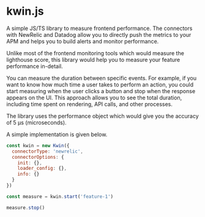 # kwin.js

A simple JS/TS library to measure frontend performance. The connectors with NewRelic and Datadog allow you to directly push the metrics to your APM and helps you to build alerts and monitor performance.

Unlike most of the frontend monitoring tools which would measure the lighthouse score, this library would help you to measure your feature performance in-detail.

You can measure the duration between specific events. For example, if you want to know how much time a user takes to perform an action, you could start measuring when the user clicks a button and stop when the response appears on the UI. This approach allows you to see the total duration, including time spent on rendering, API calls, and other processes.

The library uses the performance object which would give you the accuracy of 5 µs (microseconds).

A simple implementation is given below.

```js
const kwin = new Kwin({
  connectorType: 'newrelic',
  connectorOptions: {
    init: {},
    loader_config: {},
    info: {}
  }
})

const measure = kwin.start('feature-1')

measure.stop()
```
